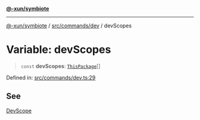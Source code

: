 [**@-xun/symbiote**](../../../../README.md)

***

[@-xun/symbiote](../../../../README.md) / [src/commands/dev](../README.md) / devScopes

# Variable: devScopes

> `const` **devScopes**: [`ThisPackage`](../../../configure/enumerations/ThisPackageGlobalScope.md#thispackage)[]

Defined in: [src/commands/dev.ts:29](https://github.com/Xunnamius/symbiote/blob/4231719a4050b5b3956e3e19d12d8c469fd0bd37/src/commands/dev.ts#L29)

## See

[DevScope](../../../configure/enumerations/ThisPackageGlobalScope.md)
